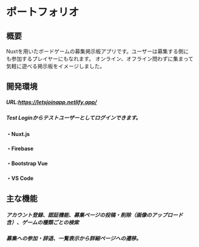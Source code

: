 # ポートフォリオ
## 概要
Nuxtを用いたボードゲームの募集掲示板アプリです。ユーザーは募集する側にも参加するプレイヤーにもなれます。
オンライン、オフライン問わずに集まって気軽に遊べる掲示板をイメージしました。

## 開発環境
##### URL:https://letsjoinapp.netlify.app/
##### Test Loginからテストユーザーとしてログインできます。

#### ・Nuxt.js
#### ・Firebase
#### ・Bootstrap Vue
#### ・VS Code

## 主な機能
##### アカウント登録、認証機能、募集ページの投稿・削除（画像のアップロード含）、ゲームの種類ごとの検索
##### 募集への参加・辞退、一覧表示から詳細ページへの遷移。

